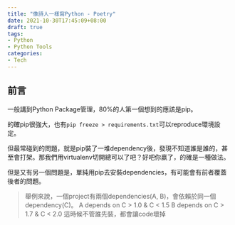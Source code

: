 ```yaml
---
title: "像詩人一樣寫Python - Poetry"
date: 2021-10-30T17:45:09+08:00
draft: true
tags:
- Python
- Python Tools
categories:
- Tech
---
```

## 前言

一般講到Python Package管理，80%的人第一個想到的應該是pip。

的確pip很強大，也有`pip freeze > requirements.txt`可以reproduce環境設定。

但最常碰到的問題，就是pip裝了一堆dependency後，發現不知道誰是誰的，甚至會打架。那我們用virtualenv切開總可以了吧？好吧你贏了，的確是一種做法。

但是又有另一個問題是，單純用pip去安裝dependencies，有可能會有前者覆蓋後者的問題。

> 舉例來說，一個project有兩個dependencies(A, B)，會依賴於同一個dependency(C)。
> A depends on C > 1.0 & C < 1.5
> B depends on C > 1.7 & C < 2.0
> 這時候不管誰先裝，都會讓code壞掉








